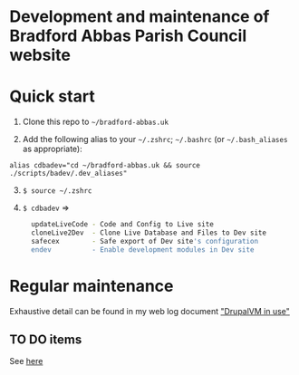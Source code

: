 # Development and maintenance of Bradford Abbas Parish Council website

Quick start
========

1. Clone this repo to `~/bradford-abbas.uk`

2. Add the following alias to your `~/.zshrc`;  `~/.bashrc` (or `~/.bash_aliases` as appropriate):

  ```
  alias cdbadev="cd ~/bradford-abbas.uk && source ./scripts/badev/.dev_aliases"
  ```

3. `$ source ~/.zshrc`

4. `$ cdbadev` =>

    ```sh
	  updateLiveCode - Code and Config to Live site
	  cloneLive2Dev  - Clone Live Database and Files to Dev site
	  safecex        - Safe export of Dev site's configuration
	  endev          - Enable development modules in Dev site
	```

Regular maintenance
===============

Exhaustive detail can be found in my web log document ["DrupalVM in use"](https://iainhouston.com/drupalbapc/)


TO DO items
-----------

See [here](TODO.md)
